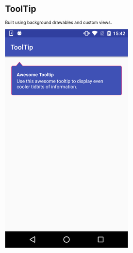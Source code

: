 # ToolTip

Built using background drawables and custom views.

![](https://github.com/NathanSass/ToolTip/blob/master/app/src/main/res/drawable/tooltip_complete.png)
